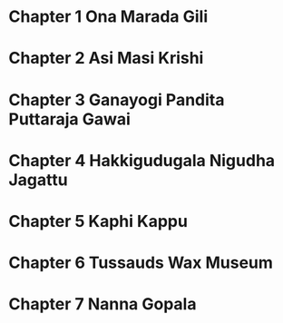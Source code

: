 # Chapter 1 Ona Marada Gili
# Chapter 2 Asi Masi Krishi
# Chapter 3 Ganayogi Pandita Puttaraja Gawai
# Chapter 4 Hakkigudugala Nigudha Jagattu
# Chapter 5 Kaphi Kappu
# Chapter 6 Tussauds Wax Museum
# Chapter 7 Nanna Gopala
